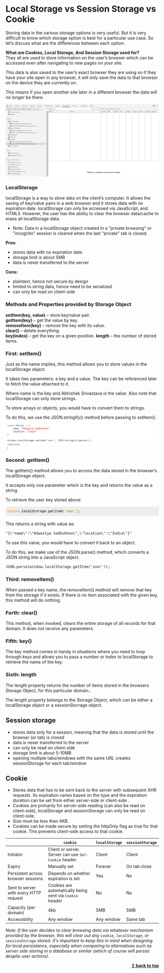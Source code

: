 # Local Storage vs Session Storage vs Cookie

Storing data in the various storage options is very useful. But it is very difficult to know which storage option is best for a particular use case. So let’s discuss what are the differences between each option.

**What are Cookies, Local Storage, And Session Storage used for?**\
They all are used to store information on the user’s browser which can be accessed even after navigating to new pages on your site.

This data is also saved to the user’s exact browser they are using so if they have your site open in any browser, it will only save the data to that browser on the device they are currently on.

This means if you open another site later in a different browser the data will no longer be there.

<img src="1.png" alt="Application" />

### LocalStorage
localStorage is a way to store data on the client’s computer. It allows the saving of key/value pairs in a web browser and it stores data with no expiration date. localStorage can only be accessed via JavaScript, and HTML5. However, the user has the ability to clear the browser data/cache to erase all localStorage data.

-   Note:
Data in a localStorage object created in a "private browsing" or "incognito" session is cleared when the last "private" tab is closed.

**Pros:**
-   stores data with no expiration date
-   storage limit is about 5MB
-   data is never transferred to the server

**Cons:**
-   plaintext, hence not secure by design
-   limited to string data, hence need to be serialized
-   can only be read on client-side

### Methods and Properties provided by Storage Object

**setItem(key, value)** – store key/value pair.\
**getItem(key)** – get the value by key.\
**removeItem(key)** – remove the key with its value.\
**clear()** – delete everything.\
**key(index)** – get the key on a given position.
**length** – the number of stored items.

### First: setItem()
Just as the name implies, this method allows you to store values in the localStorage object.

It takes two parameters: a key and a value. The key can be referenced later to fetch the value attached to it.

Where name is the key and Abhishek Srivastava is the value. Also note that localStorage can only store strings.

To store arrays or objects, you would have to convert them to strings.

To do this, we use the JSON.stringify() method before passing to setItem().


<img src="setitem.png" alt="Application" />

### Second: getItem()
The getItem() method allows you to access the data stored in the browser’s localStorage object.

It accepts only one parameter which is the key and returns the value as a string.

To retrieve the user key stored above:

<img src="getitem.png" alt="Application" />

This returns a string with value as:

```html
"{\"name\":\"Adwaitya Sadhukhan\",\"location\":\"India\"}"
```

To use this value, you would have to convert it back to an object.

To do this, we make use of the JSON.parse() method, which converts a JSON string into a JavaScript object.


```html
JSON.parse(window.localStorage.getItem('user'));

```

### Third: removeItem()
When passed a key name, the removeItem() method will remove that key from the storage if it exists. If there is no item associated with the given key, this method will do nothing.

### Forth: clear()
This method, when invoked, clears the entire storage of all records for that domain. It does not receive any parameters.

### Fifth: key()
The key method comes in handy in situations where you need to loop through keys and allows you to pass a number or index to localStorage to retrieve the name of the key.

### Sixth: length
The length property returns the number of items stored in the browsers Storage Object, for this particular domain..

The length property belongs to the Storage Object, which can be either a localStorage object or a sessionStorrage object.

## Session storage
-  stores data only for a session, meaning that the data is stored until the browser (or tab) is closed
-   data is never transferred to the server
-   can only be read on client-side
-   storage limit is about 5-10MB
-   opening multiple tabs/windows with the same URL creates sessionStorage for each tab/window

## Cookie
-   Stores data that has to be sent back to the server with subsequent XHR requests. Its expiration varies based on the type and the expiration duration can be set from either server-side or client-side .
-   Cookies are primarily for server-side reading (can also be read on client-side), localStorage and sessionStorage can only be read on client-side.
-   Size must be less than 4KB.
-   Cookies can be made secure by setting the httpOnly flag as true for that cookie. This prevents client-side access to that cookie.


|                                        | `cookie`                                                 | `localStorage` | `sessionStorage` |
| -------------------------------------- | -------------------------------------------------------- | -------------- | ---------------- |
| Initiator                              | Client or server. Server can use `Set-Cookie` header     | Client         | Client           |
| Expiry                                 | Manually set                                             | Forever        | On tab close     |
| Persistent across browser sessions     | Depends on whether expiration is set                     | Yes            | No               |
| Sent to server with every HTTP request | Cookies are automatically being sent via `Cookie` header | No             | No               |
| Capacity (per domain)                  | 4kb                                                      | 5MB            | 5MB              |
| Accessibility                          | Any window                                               | Any window     | Same tab         |


*Note: If the user decides to clear browsing data via whatever mechanism provided by the browser, this will clear out any `cookie`, `localStorage`, or `sessionStorage` stored. It's important to keep this in mind when designing for local persistance, especially when comparing to alternatives such as server side storing in a database or similar (which of course will persist despite user actions).*

<div align="right">
    <b><a href="#">↥ back to top</a></b>
</div>